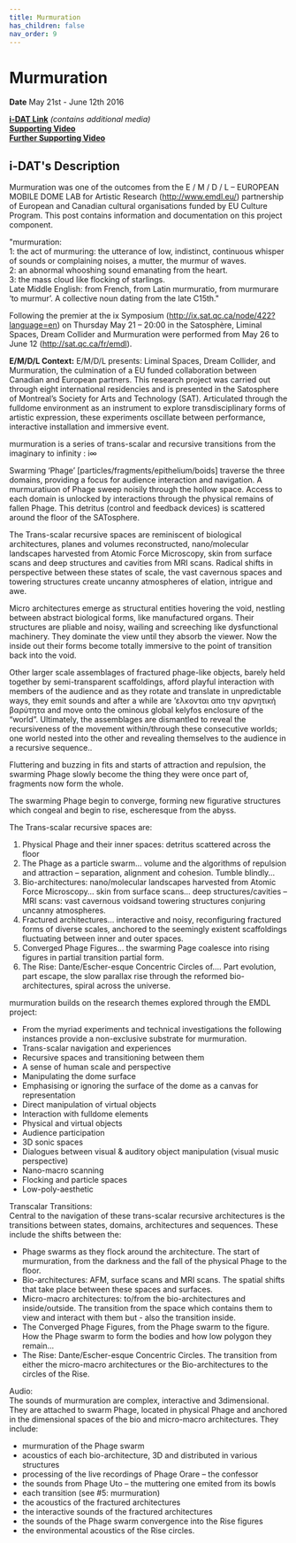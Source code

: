 ```yaml
---
title: Murmuration
has_children: false
nav_order: 9
---
```


# Murmuration

**Date** May 21st - June 12th 2016

**[i-DAT Link](https://i-dat.org/murmuration/)** _(contains additional media)_  
**[Supporting Video](https://www.youtube.com/watch?v=1oJXvKlCL0o)**  
**[Further Supporting Video](https://www.youtube.com/watch?v=1oJXvKlCL0o)**

## i-DAT's Description

Murmuration was one of the outcomes from the E / M / D / L – EUROPEAN MOBILE DOME LAB for Artistic Research (http://www.emdl.eu/) partnership of European and Canadian cultural organisations funded by EU Culture Program. This post contains information and documentation on this project component.

"murmuration:  
1: the act of murmuring: the utterance of low, indistinct, continuous whisper of
sounds or complaining noises, a mutter, the murmur of waves.  
2: an abnormal whooshing sound emanating from the heart.  
3: the mass cloud like flocking of starlings.  
Late Middle English: from French, from Latin murmuratio, from murmurare ‘to murmur’.
A collective noun dating from the late C15th."

Following the premier at the ix Symposium (http://ix.sat.qc.ca/node/422?language=en) on Thursday May 21 – 20:00 in the Satosphère, Liminal Spaces, Dream Collider and Murmuration were performed from May 26 to June 12 (http://sat.qc.ca/fr/emdl).

**E/M/D/L Context:**
E/M/D/L presents: Liminal Spaces, Dream Collider, and Murmuration, the culmination of a EU funded collaboration between Canadian and European partners. This research project was carried out through eight international residencies and is presented in the Satosphere of Montreal’s Society for Arts and Technology (SAT). Articulated through the fulldome environment as an instrument to explore transdisciplinary forms of artistic expression, these experiments oscillate between performance, interactive installation and immersive event.

murmuration is a series of trans-scalar and recursive transitions from the imaginary to infinity : i∞

Swarming ‘Phage’ [particles/fragments/epithelium/boids] traverse the three domains, providing a focus for audience interaction and navigation. A murmuratiuon of Phage sweep noisily through the hollow space. Access to each domain is unlocked by interactions through the physical remains of fallen Phage. This detritus (control and feedback devices) is scattered around the floor of the SATosphere.

The Trans-scalar recursive spaces are reminiscent of biological architectures, planes and volumes reconstructed, nano/molecular landscapes harvested from Atomic Force Microscopy, skin from surface scans and deep structures and cavities from MRI scans. Radical shifts in perspective between these states of scale, the vast cavernous spaces and towering structures create uncanny atmospheres of elation, intrigue and awe.

Micro architectures emerge as structural entities hovering the void, nestling between abstract biological forms, like manufactured organs. Their structures are pliable and noisy, wailing and screeching like dysfunctional machinery. They dominate the view until they absorb the viewer. Now the inside out their forms become totally immersive to the point of transition back into the void.

Other larger scale assemblages of fractured phage-like objects, barely held together by semi-transparent scaffoldings, afford playful interaction with members of the audience and as they rotate and translate in unpredictable ways, they emit sounds and after a while are ‘ελκονται απο την αρνητική βαρύτητα and move onto the ominous global kelyfos enclosure of the “world”. Ultimately, the assemblages are dismantled to reveal the recursiveness of the movement within/through these consecutive worlds; one world nested into the other and revealing themselves to the audience in a recursive sequence..

Fluttering and buzzing in fits and starts of attraction and repulsion, the swarming Phage slowly become the thing they were once part of, fragments now form the whole.

The swarming Phage begin to converge, forming new figurative structures which congeal and begin to rise, escheresque from the abyss.

The Trans-scalar recursive spaces are:

1. Physical Phage and their inner spaces: detritus scattered across the floor
2. The Phage as a particle swarm… volume and the algorithms of repulsion and attraction – separation, alignment and cohesion. Tumble blindly…
3. Bio-architectures: nano/molecular landscapes harvested from Atomic Force Microscopy…
   skin from surface scans… deep structures/cavities – MRI scans: vast cavernous voidsand towering structures conjuring uncanny atmospheres.
4. Fractured architectures… interactive and noisy, reconfiguring fractured forms of diverse scales, anchored to the seemingly existent scaffoldings fluctuating between inner and outer spaces.
5. Converged Phage Figures… the swarming Page coalesce into rising figures in partial transition partial form.
6. The Rise: Dante/Escher-esque Concentric Circles of…. Part evolution, part escape, the slow parallax rise through the reformed bio-architectures, spiral across the universe.

murmuration builds on the research themes explored through the EMDL project:

- From the myriad experiments and technical investigations the following instances provide a non-exclusive substrate for murmuration.
- Trans-scalar navigation and experiences
- Recursive spaces and transitioning between them
- A sense of human scale and perspective
- Manipulating the dome surface
- Emphasising or ignoring the surface of the dome as a canvas for representation
- Direct manipulation of virtual objects
- Interaction with fulldome elements
- Physical and virtual objects
- Audience participation
- 3D sonic spaces
- Dialogues between visual & auditory object manipulation (visual music perspective)
- Nano-macro scanning
- Flocking and particle spaces
- Low-poly-aesthetic

Transcalar Transitions:  
Central to the navigation of these trans-scalar recursive architectures is the transitions between states, domains, architectures and sequences.
These include the shifts between the:

- Phage swarms as they flock around the architecture. The start of murmuration, from the darkness and the fall of the physical Phage to the floor.
- Bio-architectures: AFM, surface scans and MRI scans. The spatial shifts that take place between these spaces and surfaces.
- Micro-macro architectures: to/from the bio-architectures and inside/outside. The transition from the space which contains them to view and interact with them but - also the transition inside.
- The Converged Phage Figures, from the Phage swarm to the figure. How the Phage swarm to form the bodies and how low polygon they remain…
- The Rise: Dante/Escher-esque Concentric Circles. The transition from either the micro-macro architectures or the Bio-architectures to the
  circles of the Rise.

Audio:  
The sounds of murmuration are complex, interactive and 3dimensional. They are attached to swarm Phage, located in physical Phage and anchored in the dimensional spaces of the bio and micro-macro architectures. They include:

- murmuration of the Phage swarm
- acoustics of each bio-architecture, 3D and distributed in various structures
- processing of the live recordings of Phage Orare – the confessor
- the sounds from Phage Uto – the muttering one emited from its bowls
- each transition (see #5: murmuration)
- the acoustics of the fractured architectures
- the interactive sounds of the fractured architectures
- the sounds of the Phage swarm convergence into the Rise figures
- the environmental acoustics of the Rise circles.

